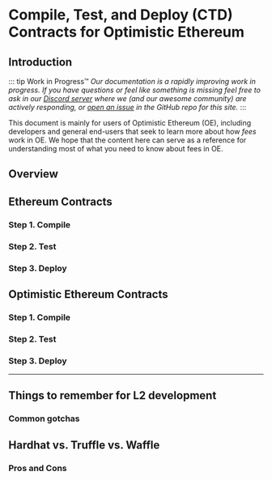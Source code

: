 # Compile, Test, and Deploy (CTD) Contracts for Optimistic Ethereum

## Introduction

::: tip Work in Progress™
_Our documentation is a rapidly improving work in progress. If you have questions or feel like something is missing feel free to ask in our [Discord server](https://discord.gg/5TaAXGn2D8) where we (and our awesome community) are actively responding, or [open an issue](https://github.com/ethereum-optimism/community-hub/issues) in the GitHub repo for this site._
:::

This document is mainly for users of Optimistic Ethereum (OE), including developers and general end-users that seek to learn more about how _fees_ work in OE.
We hope that the content here can serve as a reference for understanding most of what you need to know about fees in OE.


## Overview



## Ethereum Contracts

### Step 1. Compile

### Step 2. Test

### Step 3. Deploy


## Optimistic Ethereum Contracts

### Step 1. Compile

### Step 2. Test

### Step 3. Deploy


-------------

## Things to remember for L2 development

### Common gotchas


### 


## Hardhat vs. Truffle vs. Waffle

### Pros and Cons

